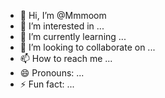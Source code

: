 - 👋 Hi, I’m @Mmmoom
- 👀 I’m interested in ...
- 🌱 I’m currently learning ...
- 💞️ I’m looking to collaborate on ...
- 📫 How to reach me ...
- 😄 Pronouns: ...
- ⚡ Fun fact: ...

<!---
Mmmoom/Mmmoom is a ✨ special ✨ repository because its `README.md` (this file) appears on your GitHub profile.
You can click the Preview link to take a look at your changes.
--->
